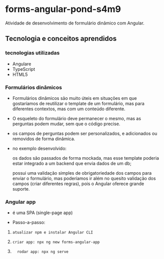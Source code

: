 # forms-angular-pond-s4m9
Atividade de desenvolvimento de formulário dinâmico com Angular.
## Tecnologia e conceitos aprendidos
### tecnologias utilizadas
- Angulare
- TypeScript
- HTML5
### Formulários dinâmicos
- Formulários dinâmicos são muito úteis em situações em que gostaríamos de reutilizar o template de um formulário, mas para diferentes contextos, mas com um conteúdo diferente.
- O esqueleto do formulário deve permanecer o mesmo, mas as perguntas podem mudar, sem que o código precise.
- os campos de perguntas podem ser personalizados, e adicionados ou removidos de forma dinâmica.
- no exemplo desenvolvido:
  
  os dados são passados de forma mockada, mas esse template poderia estar integrado a um backend que envia dados de um db;
  
  possui uma validação simples de obrigatoriedade dos campos para enviar o formulário, mas poderíamos ir além no quesito validação dos campos (criar diferentes regras), pois o Angular oferece grande suporte.
### Angular app
- é uma SPA (single-page app)

- Passo-a-passo:

1.     atualizar npm e instalar Angular CLI
2.     criar app: npx ng new forms-angular-app
3.       rodar app: npx ng serve

